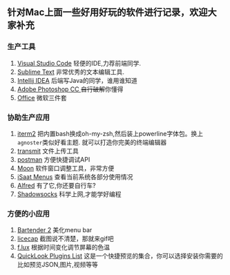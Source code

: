 ## 针对Mac上面一些好用好玩的软件进行记录，欢迎大家补充

### 生产工具
1.  [Visual Studio Code](https://code.visualstudio.com/) 轻便的IDE,力荐前端同学.
2.  [Sublime Text](https://www.sublimetext.com/) 非常优秀的文本编辑工具.
3.  [Intellij IDEA](https://www.jetbrains.com/idea/) 后端写Java的同学，谁用谁知道
4.  [Adobe Photoshop CC ](http://www.adobe.com/cn/products/photoshop.html) ~~自行破解~~你懂得
5.  [Office](https://products.office.com/en-us/mac/microsoft-office-for-mac) 微软三件套


### 协助生产应用
1.  [iterm2](https://www.iterm2.com/) 把内置bash换成oh-my-zsh,然后装上powerline字体包。换上```agnoster```类似好看主题.
    就可以打造你完美的终端编辑器
2.  [transmit](https://panic.com/transmit/) 文件上传工具
3.  [postman](https://www.getpostman.com/) 方便快捷调试API
4.  [Moon](https://manytricks.com/moom/) 软件窗口调整工具，非常方便
5.  [iSaat Menus](https://bjango.com/mac/istatmenus/) 查看当前系统各部分使用情况
6.  [Alfred](https://www.alfredapp.com/) 有了它,你还要自行车?
7.  [Shadowsocks](https://shadowsocks.com/) 科学上网,才能学好编程

### 方便的小应用
1.  [Bartender 2](https://www.macbartender.com/) 美化menu bar
2.  [licecap](http://www.cockos.com/licecap/) 截图说不清楚，那就来gif吧
3.  [f.lux](https://justgetflux.com/) 根据时间变化调节屏幕的色温
4.  [QuickLook Plugins List](http://www.quicklookplugins.com/) 这是一个快捷预览的集合，你可以选择安装你需要的比如预览JSON,图片,视频等等